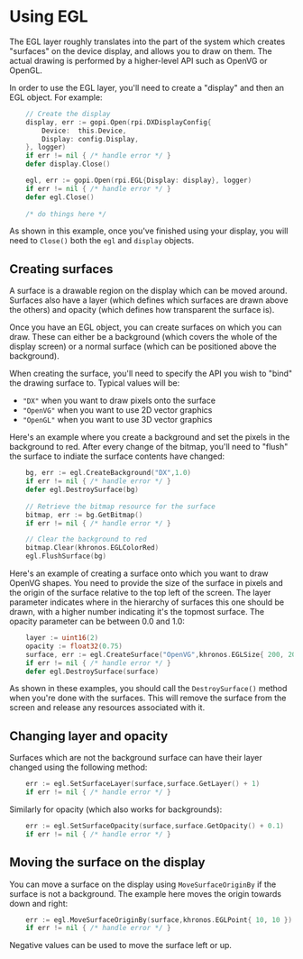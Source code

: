 
# Using EGL

The EGL layer roughly translates into the part of the system which creates
"surfaces" on the device display, and allows you to draw on them. The actual
drawing is performed by a higher-level API such as OpenVG or OpenGL.

In order to use the EGL layer, you'll need to create a "display" and then an
EGL object. For example:

```go
	// Create the display
    display, err := gopi.Open(rpi.DXDisplayConfig{
		Device:  this.Device,
		Display: config.Display,
	}, logger)
	if err != nil { /* handle error */ }
	defer display.Close()

	egl, err := gopi.Open(rpi.EGL{Display: display}, logger)
	if err != nil { /* handle error */ }
	defer egl.Close()
	
	/* do things here */
```

As shown in this example, once you've finished using your display, you will need
to `Close()` both the `egl` and `display` objects.

## Creating surfaces

A surface is a drawable region on the display which can be moved around. Surfaces
also have a layer (which defines which surfaces are drawn above the others) and
opacity (which defines how transparent the surface is).

Once you have an EGL object, you can create surfaces on which you can draw. These
can either be a background (which covers the whole of the display screen) or
a normal surface (which can be positioned above the background).

When creating the surface, you'll need to specify the API you wish to "bind"
the drawing surface to. Typical values will be:

  * `"DX"` when you want to draw pixels onto the surface
  * `"OpenVG"` when you want to use 2D vector graphics
  * `"OpenGL"` when you want to use 3D vector graphics
  
Here's an example where you create a background and set the pixels in the
background to red. After every change of the bitmap, you'll need to "flush" the
surface to indiate the surface contents have changed:

```go
	bg, err := egl.CreateBackground("DX",1.0)
	if err != nil { /* handle error */ }
	defer egl.DestroySurface(bg)
	
	// Retrieve the bitmap resource for the surface
	bitmap, err := bg.GetBitmap()
	if err != nil { /* handle error */ }

	// Clear the background to red
	bitmap.Clear(khronos.EGLColorRed)
	egl.FlushSurface(bg)
```

Here's an example of creating a surface onto which you want to draw OpenVG
shapes. You need to provide the size of the surface in pixels and the origin
of the surface relative to the top left of the screen. The layer parameter
indicates where in the hierarchy of surfaces this one should be drawn, with
a higher number indicating it's the topmost surface.  The opacity parameter
can be between 0.0 and 1.0:

```go
    layer := uint16(2)
	opacity := float32(0.75)
	surface, err := egl.CreateSurface("OpenVG",khronos.EGLSize{ 200, 200 },khronos.EGLPoint{ 50, 50 },layer,opacity)
	if err != nil { /* handle error */ }
	defer egl.DestroySurface(surface)
```

As shown in these examples, you should call the `DestroySurface()` method when
you're done with the surfaces. This will remove the surface from the screen and
release any resources associated with it.

## Changing layer and opacity

Surfaces which are not the background surface can have their layer changed using
the following method:

```go
	err := egl.SetSurfaceLayer(surface,surface.GetLayer() + 1)
	if err != nil { /* handle error */ }
```

Similarly for opacity (which also works for backgrounds):

```go
	err := egl.SetSurfaceOpacity(surface,surface.GetOpacity() + 0.1)
	if err != nil { /* handle error */ }
```


## Moving the surface on the display

You can move a surface on the display using `MoveSurfaceOriginBy` if the
surface is not a background. The example here moves the origin towards down 
and right:

```go
	err := egl.MoveSurfaceOriginBy(surface,khronos.EGLPoint{ 10, 10 })
	if err != nil { /* handle error */ }
```

Negative values can be used to move the surface left or up.


